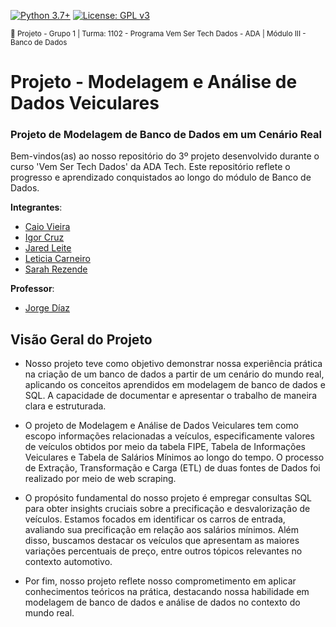 [![Python 3.7+](https://img.shields.io/badge/python-3.7+-blue.svg)](https://www.python.org/downloads/release/python-360/) [![License: GPL v3](https://img.shields.io/badge/License-GPLv3-blue.svg)](https://www.gnu.org/licenses/gpl-3.0) 

<sub> 📂 Projeto - Grupo 1 | Turma: 1102 - Programa Vem Ser Tech Dados - ADA | Módulo III - Banco de Dados  </sub> 

# Projeto - Modelagem e Análise de Dados Veiculares

### Projeto de Modelagem de Banco de Dados em um Cenário Real

Bem-vindos(as) ao nosso repositório do 3º projeto desenvolvido durante o curso 'Vem Ser Tech Dados' da ADA Tech. Este repositório reflete o progresso e aprendizado conquistados ao longo do módulo de Banco de Dados. 

**Integrantes**:

- [Caio Vieira](https://www.linkedin.com/in/caio-miazzi-86454617b/)
- [Igor Cruz](https://www.linkedin.com/in/igorcruzcf/?utm_source=share&utm_campaign=share_via&utm_content=profile&utm_medium=android_app)
- [Jared Leite](https://www.linkedin.com/in/jared-f-leite-a8351a78/)
- [Leticia Carneiro]()
- [Sarah Rezende](https://www.linkedin.com/in/sarahfrezende/)

**Professor**: 
- [Jorge Díaz](https://www.linkedin.com/in/jchambyd/)

## Visão Geral do Projeto 

- Nosso projeto teve como objetivo demonstrar nossa experiência prática na criação de um banco de dados a partir de um cenário do mundo real, aplicando os conceitos aprendidos em modelagem de banco de dados e SQL. A capacidade de documentar e apresentar o trabalho de maneira clara e estruturada. 

- O projeto de Modelagem e Análise de Dados Veiculares tem como escopo informações relacionadas a veículos, especificamente valores de veículos obtidos por meio da tabela FIPE, Tabela de Informações Veiculares e Tabela de Salários Mínimos ao longo do tempo. O processo de Extração, Transformação e Carga (ETL) de duas fontes de Dados foi realizado por meio de web scraping. 

- O propósito fundamental do nosso projeto é empregar consultas SQL para obter insights cruciais sobre a precificação e desvalorização de veículos. Estamos focados em identificar os carros de entrada, avaliando sua precificação em relação aos salários mínimos. Além disso, buscamos destacar os veículos que apresentam as maiores variações percentuais de preço, entre outros tópicos relevantes no contexto automotivo.

- Por fim, nosso projeto reflete nosso comprometimento em aplicar conhecimentos teóricos na prática, destacando nossa habilidade em modelagem de banco de dados e análise de dados no contexto do mundo real.




